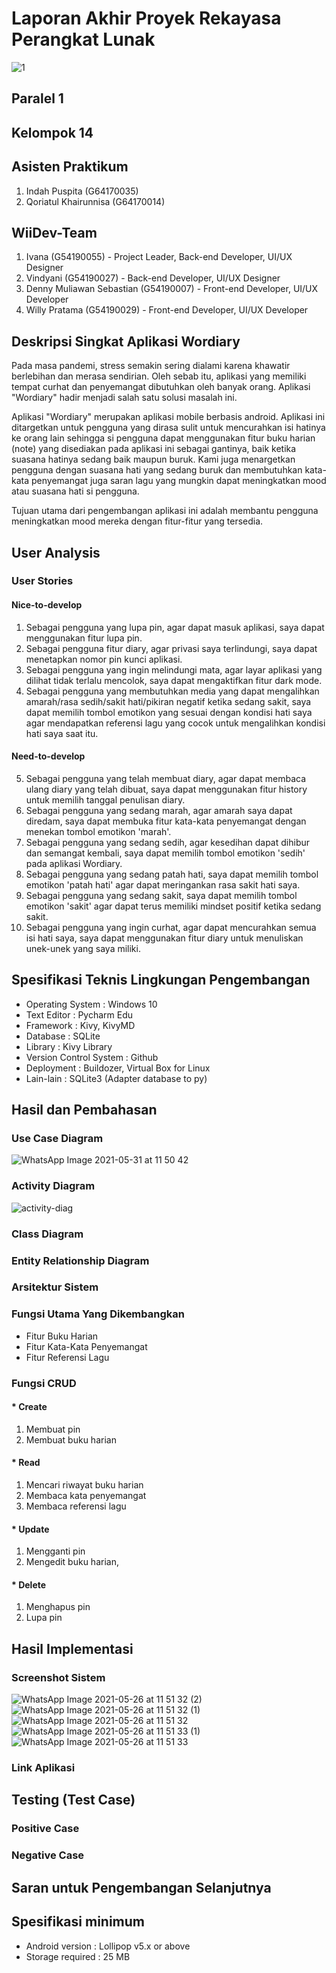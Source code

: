 # Laporan Akhir Proyek Rekayasa Perangkat Lunak
![1](https://user-images.githubusercontent.com/78713780/119604362-1cb4c180-be19-11eb-929d-b0606a8c233c.png)
## Paralel 1
## Kelompok 14
## Asisten Praktikum
1. Indah Puspita (G64170035)
2. Qoriatul Khairunnisa (G64170014)
## WiiDev-Team
1. Ivana (G54190055) - Project Leader, Back-end Developer, UI/UX Designer
2. Vindyani (G54190027) - Back-end Developer, UI/UX Designer
3. Denny Muliawan Sebastian (G54190007) - Front-end Developer, UI/UX Developer
4. Willy Pratama (G54190029) - Front-end Developer, UI/UX Developer

## Deskripsi Singkat Aplikasi Wordiary
Pada masa pandemi, stress semakin sering dialami karena khawatir berlebihan dan merasa sendirian. Oleh sebab itu, aplikasi yang memiliki tempat curhat dan penyemangat dibutuhkan oleh banyak orang. Aplikasi "Wordiary" hadir menjadi salah satu solusi masalah ini.

Aplikasi "Wordiary" merupakan aplikasi mobile berbasis android. Aplikasi ini ditargetkan untuk pengguna yang dirasa sulit untuk mencurahkan isi hatinya ke orang lain sehingga si pengguna dapat menggunakan fitur buku harian (note) yang disediakan pada aplikasi ini sebagai gantinya, baik ketika suasana hatinya sedang baik maupun buruk. Kami juga menargetkan pengguna dengan suasana hati yang sedang buruk dan membutuhkan kata-kata penyemangat juga saran lagu yang mungkin dapat meningkatkan mood atau suasana hati si pengguna.

Tujuan utama dari pengembangan aplikasi ini adalah membantu pengguna meningkatkan mood mereka dengan fitur-fitur yang tersedia.

## User Analysis
### User Stories
#### Nice-to-develop
1. Sebagai pengguna yang lupa pin, agar dapat masuk aplikasi, saya dapat menggunakan fitur lupa pin.
2. Sebagai pengguna fitur diary, agar privasi saya terlindungi, saya dapat menetapkan nomor pin kunci aplikasi.
3. Sebagai pengguna yang ingin melindungi mata, agar layar aplikasi yang dilihat tidak terlalu mencolok, saya dapat mengaktifkan fitur dark mode.
4. Sebagai pengguna yang membutuhkan media yang dapat mengalihkan amarah/rasa sedih/sakit hati/pikiran negatif ketika sedang sakit, saya dapat memilih tombol emotikon yang sesuai dengan kondisi hati saya agar mendapatkan referensi lagu yang cocok untuk mengalihkan kondisi hati saya saat itu.
#### Need-to-develop
5. Sebagai pengguna yang telah membuat diary, agar dapat membaca ulang diary yang telah dibuat, saya dapat menggunakan fitur history untuk memilih tanggal penulisan diary.
6. Sebagai pengguna yang sedang marah, agar amarah saya dapat diredam, saya dapat membuka fitur kata-kata penyemangat dengan menekan tombol emotikon 'marah'.
7. Sebagai pengguna yang sedang sedih, agar kesedihan dapat dihibur dan semangat kembali, saya dapat memilih tombol emotikon 'sedih' pada aplikasi Wordiary.
8. Sebagai pengguna yang sedang patah hati, saya dapat memilih tombol emotikon 'patah hati' agar dapat meringankan rasa sakit hati saya.
9. Sebagai pengguna yang sedang sakit, saya dapat memilih tombol emotikon 'sakit' agar dapat terus memiliki mindset positif ketika sedang sakit.
10. Sebagai pengguna yang ingin curhat, agar dapat mencurahkan semua isi hati saya, saya dapat menggunakan fitur diary untuk menuliskan unek-unek yang saya miliki.

## Spesifikasi Teknis Lingkungan Pengembangan
* Operating System        : Windows 10
* Text Editor 			      : Pycharm Edu
* Framework			          : Kivy, KivyMD
* Database			          : SQLite
* Library				          : Kivy Library
* Version Control System 	: Github
* Deployment			        : Buildozer, Virtual Box for Linux
* Lain-lain			          : SQLite3 (Adapter database to py)

## Hasil dan Pembahasan
### Use Case Diagram
![WhatsApp Image 2021-05-31 at 11 50 42](https://user-images.githubusercontent.com/78886557/120141328-7bf24780-c206-11eb-8ba7-a8a4b8a8e7fc.jpeg)
### Activity Diagram
![activity-diag](https://user-images.githubusercontent.com/78886557/120140575-09349c80-c205-11eb-9e96-76fca9911464.png)
### Class Diagram
### Entity Relationship Diagram
### Arsitektur Sistem
### Fungsi Utama Yang Dikembangkan
* Fitur Buku Harian
* Fitur Kata-Kata Penyemangat
* Fitur Referensi Lagu
### Fungsi CRUD
#### * Create
1. Membuat pin
2. Membuat buku harian
#### * Read
1. Mencari riwayat buku harian
2. Membaca kata penyemangat
3. Membaca referensi lagu
#### * Update
1. Mengganti pin
2. Mengedit buku harian, 
#### * Delete
1. Menghapus pin
2. Lupa pin
## Hasil Implementasi
### Screenshot Sistem
![WhatsApp Image 2021-05-26 at 11 51 32 (2)](https://user-images.githubusercontent.com/78713780/119606498-e711d780-be1c-11eb-828f-470e0f82d729.jpeg)
![WhatsApp Image 2021-05-26 at 11 51 32 (1)](https://user-images.githubusercontent.com/78713780/119606503-e8430480-be1c-11eb-8639-c51d98d16a50.jpeg)
![WhatsApp Image 2021-05-26 at 11 51 32](https://user-images.githubusercontent.com/78713780/119606506-e8db9b00-be1c-11eb-9f11-d08de9412132.jpeg)
![WhatsApp Image 2021-05-26 at 11 51 33 (1)](https://user-images.githubusercontent.com/78713780/119606507-e8db9b00-be1c-11eb-932a-ea0bf28b3cea.jpeg)
![WhatsApp Image 2021-05-26 at 11 51 33](https://user-images.githubusercontent.com/78713780/119606508-e9743180-be1c-11eb-9cac-7ec7b3914725.jpeg)
### Link Aplikasi

## Testing (Test Case)
### Positive Case
### Negative Case

## Saran untuk Pengembangan Selanjutnya

## Spesifikasi minimum
* Android version : Lollipop v5.x or above
* Storage required : 25 MB
